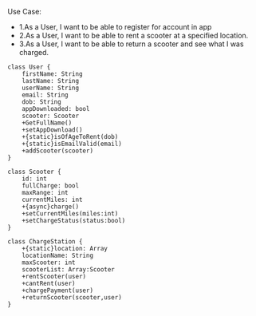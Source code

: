 Use Case:
- 1.As a User, I want to be able to register for account in app
- 2.As a User, I want to be able to rent a scooter at a specified location.
- 3.As a User, I want to be able to return a scooter and see what I was charged. 

```
class User {
    firstName: String
    lastName: String
    userName: String
    email: String
    dob: String
    appDownloaded: bool
    scooter: Scooter
    +GetFullName()
    +setAppDownload()
    +{static}isOfAgeToRent(dob)
    +{static}isEmailValid(email)
    +addScooter(scooter)
}

class Scooter {
    id: int
    fullCharge: bool
    maxRange: int
    currentMiles: int
    +{async}charge()
    +setCurrentMiles(miles:int)
    +setChargeStatus(status:bool)
}

class ChargeStation {
    +{static}location: Array
    locationName: String
    maxScooter: int
    scooterList: Array:Scooter
    +rentScooter(user)
    +cantRent(user)
    +chargePayment(user)
    +returnScooter(scooter,user)
}
```